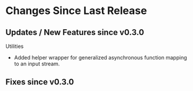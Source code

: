Changes Since Last Release
==========================


Updates / New Features since v0.3.0
-----------------------------------

Utilities

  * Added helper wrapper for generalized asynchronous function mapping to an
    input stream.


Fixes since v0.3.0
------------------
